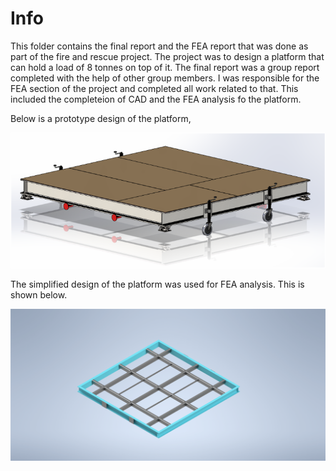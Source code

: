# Info

This folder contains the final report and the FEA report that was done as part of the fire and rescue project. The project was to design a platform that can hold a load of 8 tonnes on top of it. The final report was a group report completed with the help of other group members. I was responsible for the FEA section of the project and completed all work related to that. This included the completeion of CAD and the FEA analysis fo the platform.

Below is a prototype design of the platform,

<img src="Platform.png">

The simplified design of the platform was used for FEA analysis. This is shown below.

<img src="Concept200.png">
